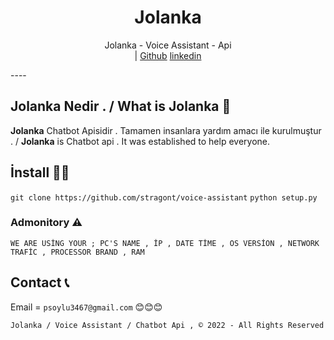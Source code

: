 <div align="center">
    <h1>Jolanka</h1>
</div>
<p align="center">
    Jolanka - Voice Assistant - Api 
    <br>
        |
        <a href="https://github.com/stragont">Github</a>
        <a href="https://www.linkedin.com/in/poyraz-soylu-4a5056216">linkedin</a>
    <br>
</p>
----

## Jolanka Nedir . / What is Jolanka 🔎
**Jolanka** Chatbot Apisidir . Tamamen insanlara yardım amacı ile kurulmuştur . / **Jolanka** is Chatbot api . It was established to help everyone.

## İnstall 👩‍💻
`git clone https://github.com/stragont/voice-assistant`
`python setup.py`

### Admonitory ⚠
```
WE ARE USİNG YOUR ; PC'S NAME , İP , DATE TİME , OS VERSİON , NETWORK TRAFİC , PROCESSOR BRAND , RAM 
```
## Contact 📞
Email = ```psoylu3467@gmail.com```
😊😊😊

`Jolanka / Voice Assistant / Chatbot Api , © 2022 - All Rights Reserved`
